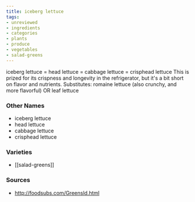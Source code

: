 ```yaml
---
title: iceberg lettuce
tags:
- unreviewed
- ingredients
- categories
- plants
- produce
- vegetables
- salad-greens
---
```

iceberg lettuce = head lettuce = cabbage lettuce = crisphead lettuce This is prized for its crispness and longevity in the refrigerator, but it's a bit short on flavor and nutrients. Substitutes: romaine lettuce (also crunchy, and more flavorful) OR leaf lettuce

### Other Names

* iceberg lettuce
* head lettuce
* cabbage lettuce
* crisphead lettuce

### Varieties

* [[salad-greens]]

### Sources
* http://foodsubs.com/Greensld.html
